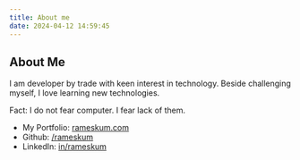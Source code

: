```yaml
---
title: About me
date: 2024-04-12 14:59:45
---
```


## About Me

I am developer by trade with keen interest in technology. Beside challenging myself, I love learning new technologies.

Fact: I do not fear computer. I fear lack of them.

- My Portfolio: [rameskum.com](https://rameskum.com)
- Github: [/rameskum](https://github.com/rameskum)
- LinkedIn: [in/rameskum](https://www.linkedin.com/in/rameskum/)
